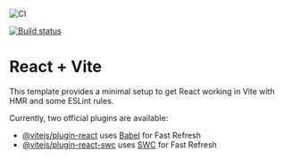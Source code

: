 ![CI](https://github.com/BogdashkinAS/ra16-components-store-func/actions/workflows/web.yml/badge.svg)

[![Build status](https://ci.appveyor.com/api/projects/status/u74s0spm584uvg4t?svg=true)](https://ci.appveyor.com/project/BogdashkinAS/ra16-components-store-func)


# React + Vite

This template provides a minimal setup to get React working in Vite with HMR and some ESLint rules.

Currently, two official plugins are available:

- [@vitejs/plugin-react](https://github.com/vitejs/vite-plugin-react/blob/main/packages/plugin-react/README.md) uses [Babel](https://babeljs.io/) for Fast Refresh
- [@vitejs/plugin-react-swc](https://github.com/vitejs/vite-plugin-react-swc) uses [SWC](https://swc.rs/) for Fast Refresh
